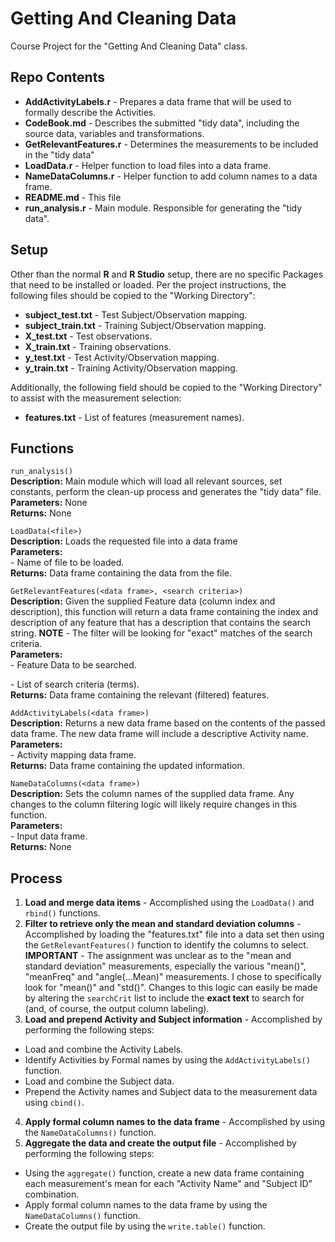 Getting And Cleaning Data
=========================
Course Project for the "Getting And Cleaning Data" class.


Repo Contents
-------------
* **AddActivityLabels.r** - Prepares a data frame that will be used to formally describe the Activities. 
* **CodeBook.md** - Describes the submitted "tidy data", including the source data, variables and transformations.
* **GetRelevantFeatures.r**	- Determines the measurements to be included in the "tidy data"
* **LoadData.r** - Helper function to load files into a data frame.
* **NameDataColumns.r**	- Helper function to add column names to a data frame.
* **README.md** - This file
* **run_analysis.r** - Main module.  Responsible for generating the "tidy data".


Setup
-----
Other than the normal **R** and **R Studio** setup, there are no specific Packages that need to be installed or loaded.  Per the project instructions, the following files should be copied to the "Working Directory":

* **subject_test.txt** - Test Subject/Observation mapping.
* **subject_train.txt** - Training Subject/Observation mapping.
* **X_test.txt** - Test observations.
* **X_train.txt** - Training observations.
* **y_test.txt** - Test Activity/Observation mapping.
* **y_train.txt** - Training Activity/Observation mapping.

Additionally, the following field should be copied to the "Working Directory" to assist with the measurement selection:

* **features.txt** - List of features (measurement names).


Functions
---------
`run_analysis()`  
**Description:** Main module which will load all relevant sources, set constants, perform the clean-up process and generates the "tidy data" file.  
**Parameters:** None  
**Returns:** None  

`LoadData(<file>)`  
**Description:** Loads the requested file into a data frame  
**Parameters:**  
  *<file>* - Name of file to be loaded.  
**Returns:** Data frame containing the data from the file.  

`GetRelevantFeatures(<data frame>, <search criteria>)`  
**Description:** Given the supplied Feature data (column index and description), this function will return a data frame containing the index and description of any feature that has a description that contains the search string.  **NOTE** - The filter will be looking for "exact" matches of the search criteria.  
**Parameters:**  
  *<data frame>* - Feature Data to be searched.  
  *<search criteria>* - List of search criteria (terms).  
**Returns:** Data frame containing the relevant (filtered) features.  

`AddActivityLabels(<data frame>)`  
**Description:** Returns a new data frame based on the contents of the passed data frame.  The new data frame will include a descriptive Activity name.  
**Parameters:**  
  *<data frame>* - Activity mapping data frame.  
**Returns:** Data frame containing the updated information.

`NameDataColumns(<data frame>)`  
**Description:** Sets the column names of the supplied data frame.  Any changes to the column filtering 
logic will likely require changes in this function.  
**Parameters:**  
  *<data frame>* - Input data frame.  
**Returns:** None  


Process
-------
1. **Load and merge data items** - Accomplished using the `LoadData()` and `rbind()` functions.
2. **Filter to retrieve only the mean and standard deviation columns** - Accomplished by loading the "features.txt" file into a data set then using the `GetRelevantFeatures()` function to identify the columns to select. **IMPORTANT** - The assignment was unclear as to the "mean and standard deviation" measurements, especially the various "mean()", "meanFreq" and "angle(...Mean)" measurements.  I chose to specifically look for "mean()" and "std()".  Changes to this logic can easily be made by altering the `searchCrit` list to include the **exact text** to search for (and, of course, the output column labeling).
3. **Load and prepend Activity and Subject information** - Accomplished by performing the following steps:
  * Load and combine the Activity Labels.
  * Identify Activities by Formal names by using the `AddActivityLabels()` function.
  * Load and combine the Subject data.
  * Prepend the Activity names and Subject data to the measurement data using `cbind()`.
4. **Apply formal column names to the data frame** - Accomplished by using the `NameDataColumns()` function.
5. **Aggregate the data and create the output file** - Accomplished by performing the following steps:
  * Using the `aggregate()` function, create a new data frame containing each measurement's mean for each "Activity Name" and "Subject ID" combination.
  * Apply formal column names to the data frame by using the `NameDataColumns()` function.
  * Create the output file by using the `write.table()` function.